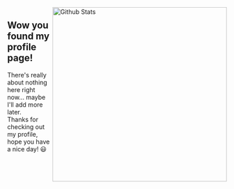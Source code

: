 <a href="https://github.com/anuraghazra/github-readme-stats">
 <img align="right" alt="Github Stats" width="400" src="https://github-readme-stats.vercel.app/api?username=huantianad&show_icons=true&theme=dark&include_all_commits=true&count_private=true&hide_border=true">
</a>

## Wow you found my profile page!

There's really about nothing here right now... maybe I'll add more later.\
Thanks for checking out my profile, hope you have a nice day! 😃
